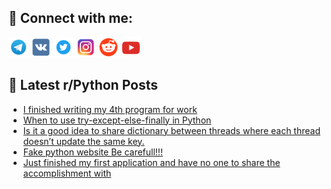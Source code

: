 ## 🔎 Connect with me:
[<img src="https://github.com/bullbesh/bullbesh/blob/main/images/Telegram.png" width="32" height="32" />](https://t.me/bullbesh)
[<img src="https://github.com/bullbesh/bullbesh/blob/main/images/VK.png" width="32" height="32" />](https://vk.com/bullbesh)
[<img src="https://github.com/bullbesh/bullbesh/blob/main/images/Twitter.png" width="32" height="32" />](https://twitter.com/bullbesh1)
[<img src="https://github.com/bullbesh/bullbesh/blob/main/images/Instagram.png" width="32" height="32" />](https://www.instagram.com/bullbesh)
[<img src="https://github.com/bullbesh/bullbesh/blob/main/images/Reddit.png" width="32" height="32" />](https://www.reddit.com/user/bullbesh)
[<img src="https://github.com/bullbesh/bullbesh/blob/main/images/YouTube.png" width="32" height="32" />](https://www.youtube.com/channel/UCtfjRs6uzgq5mfm8S06WTcg)

## 📕 Latest r/Python Posts
<!-- BLOG-POST-LIST:START -->
- [I finished writing my 4th program for work](https://www.reddit.com/r/Python/comments/10tfpm9/i_finished_writing_my_4th_program_for_work/)
- [When to use try-except-else-finally in Python](https://www.reddit.com/r/Python/comments/10tfc2p/when_to_use_tryexceptelsefinally_in_python/)
- [Is it a good idea to share dictionary between threads where each thread doesn’t update the same key.](https://www.reddit.com/r/Python/comments/10tf2xa/is_it_a_good_idea_to_share_dictionary_between/)
- [Fake python website Be carefull!!!](https://www.reddit.com/r/Python/comments/10tezc6/fake_python_website_be_carefull/)
- [Just finished my first application and have no one to share the accomplishment with](https://www.reddit.com/r/Python/comments/10tdhec/just_finished_my_first_application_and_have_no/)
<!-- BLOG-POST-LIST:END -->

